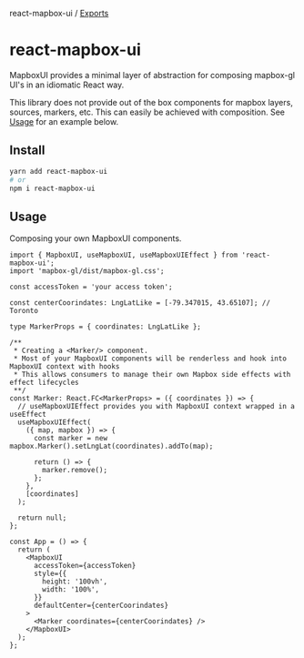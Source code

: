 react-mapbox-ui / [Exports](modules.md)

# react-mapbox-ui

MapboxUI provides a minimal layer of abstraction for composing mapbox-gl UI's in an idiomatic React way.

This library does not provide out of the box components for mapbox layers, sources, markers, etc. This can easily be achieved with composition. See [Usage](#usage) for an example below.

## Install

```sh
yarn add react-mapbox-ui
# or
npm i react-mapbox-ui
```

## Usage

Composing your own MapboxUI components.

```tsx
import { MapboxUI, useMapboxUI, useMapboxUIEffect } from 'react-mapbox-ui';
import 'mapbox-gl/dist/mapbox-gl.css';

const accessToken = 'your access token';

const centerCoorindates: LngLatLike = [-79.347015, 43.65107]; // Toronto

type MarkerProps = { coordinates: LngLatLike };

/**
 * Creating a <Marker/> component.
 * Most of your MapboxUI components will be renderless and hook into MapboxUI context with hooks
 * This allows consumers to manage their own Mapbox side effects with effect lifecycles
 **/
const Marker: React.FC<MarkerProps> = ({ coordinates }) => {
  // useMapboxUIEffect provides you with MapboxUI context wrapped in a useEffect
  useMapboxUIEffect(
    ({ map, mapbox }) => {
      const marker = new mapbox.Marker().setLngLat(coordinates).addTo(map);

      return () => {
        marker.remove();
      };
    },
    [coordinates]
  );

  return null;
};

const App = () => {
  return (
    <MapboxUI
      accessToken={accessToken}
      style={{
        height: '100vh',
        width: '100%',
      }}
      defaultCenter={centerCoorindates}
    >
      <Marker coordinates={centerCoorindates} />
    </MapboxUI>
  );
};
```
